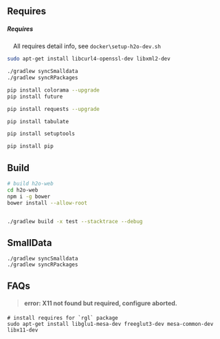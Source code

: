 



## Requires

##### Requires

&emsp;All requires detail info, see ```docker\setup-h2o-dev.sh```

```sh
sudo apt-get install libcurl4-openssl-dev libxml2-dev
```

```sh
./gradlew syncSmalldata
./gradlew syncRPackages

pip install colorama --upgrade
pip install future

pip install requests --upgrade

pip install tabulate

pip install setuptools

pip install pip
```

## Build

```sh
# build h2o-web
cd h2o-web
npm i -g bower
bower install --allow-root


./gradlew build -x test --stacktrace --debug 
```


## SmallData

```
./gradlew syncSmalldata
./gradlew syncRPackages
```


## FAQs

> #### error: X11 not found but required, configure aborted.

```
# install requires for `rgl` package 
sudo apt-get install libglu1-mesa-dev freeglut3-dev mesa-common-dev libx11-dev
```


